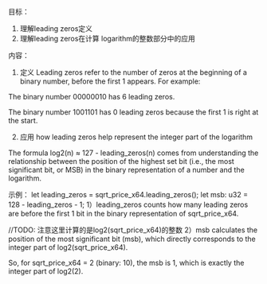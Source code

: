 目标：
1. 理解leading zeros定义
2. 理解leading zeros在计算 logarithm的整数部分中的应用


内容：
1. 定义
Leading zeros refer to the number of zeros at the beginning of a binary number, before the first 1 appears. For example:

The binary number 00000010 has 6 leading zeros.

The binary number 1001101 has 0 leading zeros because the first 1 is right at the start.

2. 应用
how leading zeros help represent the integer part of the logarithm

The formula log2(n) ≈ 127 - leading_zeros(n) comes from understanding the relationship between the position of the highest set bit (i.e., the most significant bit, or MSB) in the binary representation of a number and the logarithm.

示例：
let leading_zeros = sqrt_price_x64.leading_zeros();
let msb: u32 = 128 - leading_zeros - 1;
1）leading_zeros counts how many leading zeros are before the first 1 bit in the binary representation of sqrt_price_x64.

//TODO: 注意这里计算的是log2(sqrt_price_x64)的整数 
2）msb calculates the position of the most significant bit (msb), which directly corresponds to the integer part of log2(sqrt_price_x64).

So, for sqrt_price_x64 = 2 (binary: 10), the msb is 1, which is exactly the integer part of log2(2).